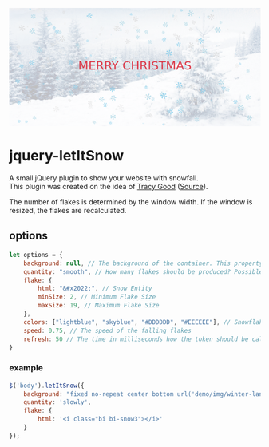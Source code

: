 ![let it snow picture](demo/img/jquery_letItSnow.png)

# jquery-letItSnow

A small jQuery plugin to show your website with snowfall.  
This plugin was created on the idea
of [Tracy Good](https://stackoverflow.com/users/17213191/tracy-good)
([Source](https://codepen.io/onlintool24/pen/GRMOBVo)).

The number of flakes is determined by the window width. If the window is resized, the flakes are recalculated.
## options

```js
let options = {
    background: null, // The background of the container. This property is set as css background.
    quantity: "smooth", // How many flakes should be produced? Possible values: smooth, less, medium or much
    flake: {
        html: "&#x2022;", // Snow Entity
        minSize: 2, // Minimum Flake Size
        maxSize: 19, // Maximum Flake Size
    },
    colors: ["lightblue", "skyblue", "#DDDDDD", "#EEEEEE"], // Snowflake Colours
    speed: 0.75, // The speed of the falling flakes
    refresh: 50 // The time in milliseconds how the token should be calculated
}
```

### example

```js
$('body').letItSnow({
    background: "fixed no-repeat center bottom url('demo/img/winter-landscape.png')",
    quantity: 'slowly',
    flake: {
        html: '<i class="bi bi-snow3"></i>'
    }
});
```
